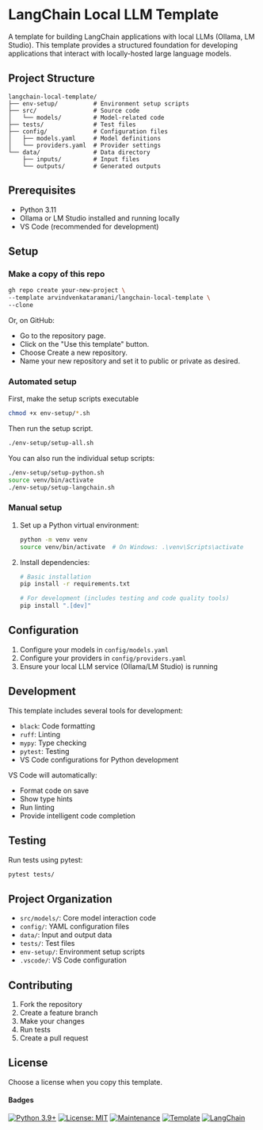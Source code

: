 # LangChain Local LLM Template

A template for building LangChain applications with local LLMs (Ollama, LM Studio). This template provides a structured foundation for developing applications that interact with locally-hosted large language models.

## Project Structure

```
langchain-local-template/
├── env-setup/          # Environment setup scripts
├── src/                # Source code
│   └── models/         # Model-related code
├── tests/              # Test files
├── config/             # Configuration files
│   ├── models.yaml     # Model definitions
│   └── providers.yaml  # Provider settings
└── data/               # Data directory
    ├── inputs/         # Input files
    └── outputs/        # Generated outputs
```

## Prerequisites

- Python 3.11
- Ollama or LM Studio installed and running locally
- VS Code (recommended for development)

## Setup

### Make a copy of this repo
   ```bash
   gh repo create your-new-project \
   --template arvindvenkataramani/langchain-local-template \
   --clone
   ```
Or, on GitHub:
* Go to the repository page.
* Click on the "Use this template" button.
* Choose Create a new repository.
* Name your new repository and set it to public or private as desired.

### Automated setup
First, make the setup scripts executable
   ```bash
   chmod +x env-setup/*.sh
   ```
Then run the setup script.
   ```bash
   ./env-setup/setup-all.sh
   ```

You can also run the individual setup scripts: 
   ```bash
   ./env-setup/setup-python.sh
   source venv/bin/activate
   ./env-setup/setup-langchain.sh
   ```


### Manual setup
1. Set up a Python virtual environment:
   ```bash
   python -m venv venv
   source venv/bin/activate  # On Windows: .\venv\Scripts\activate
   ```
2. Install dependencies:
   ```bash
   # Basic installation
   pip install -r requirements.txt

   # For development (includes testing and code quality tools)
   pip install ".[dev]"
   ```

## Configuration

1. Configure your models in `config/models.yaml`
2. Configure your providers in `config/providers.yaml`
3. Ensure your local LLM service (Ollama/LM Studio) is running

## Development

This template includes several tools for development:

- `black`: Code formatting
- `ruff`: Linting
- `mypy`: Type checking
- `pytest`: Testing
- VS Code configurations for Python development

VS Code will automatically:
- Format code on save
- Show type hints
- Run linting
- Provide intelligent code completion

## Testing

Run tests using pytest:
```bash
pytest tests/
```

## Project Organization

- `src/models/`: Core model interaction code
- `config/`: YAML configuration files
- `data/`: Input and output data
- `tests/`: Test files
- `env-setup/`: Environment setup scripts
- `.vscode/`: VS Code configuration

## Contributing

1. Fork the repository
2. Create a feature branch
3. Make your changes
4. Run tests
5. Create a pull request

## License
Choose a license when you copy this template.

#### Badges
[![Python 3.9+](https://img.shields.io/badge/python-3.9+-blue.svg)](https://www.python.org/downloads/)
[![License: MIT](https://img.shields.io/badge/License-MIT-yellow.svg)](https://opensource.org/licenses/MIT)
[![Maintenance](https://img.shields.io/badge/Maintained%3F-yes-green.svg)](https://github.com/yourusername/langchain-local-template/graphs/commit-activity)
[![Template](https://img.shields.io/badge/GitHub-Template-green?logo=github)](https://github.com/yourusername/langchain-local-template/generate)
[![LangChain](https://img.shields.io/badge/🦜_LangChain-Powered-blue)](https://github.com/langchain-ai/langchain)
